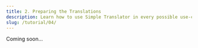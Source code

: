 ```yaml
---
title: 2. Preparing the Translations
description: Learn how to use Simple Translator in every possible use-case.
slug: /tutorial/04/
---
```


Coming soon...
